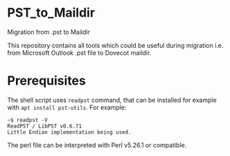 PST_to_Maildir
==============

Migration from .pst to Maildir

This repository contains all tools which could be useful during migration i.e. from Microsoft Outlook .pst file to Dovecot maildir.

# Prerequisites

The shell script uses `readpst` command, that can be installed for example with `apt install pst-utils`. For example:
```
~$ readpst -V
ReadPST / LibPST v0.6.71
Little Endian implementation being used.
```

The perl file can be interpreted with Perl v5.26.1 or compatible.
